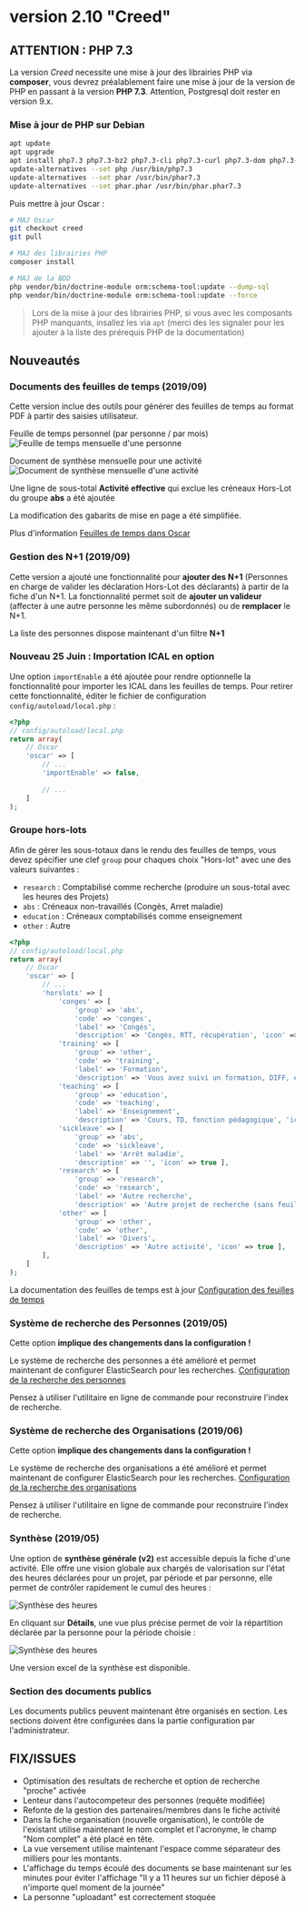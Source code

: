 # version 2.10 "Creed"

## ATTENTION : PHP 7.3

La version *Creed* necessite une mise à jour des librairies PHP via **composer**, vous devrez préalablement faire une mise à jour de la version de PHP en passant à la version **PHP 7.3**. Attention, Postgresql doit rester en version 9.x. 

### Mise à jour de PHP sur Debian

```bash
apt update
apt upgrade
apt install php7.3 php7.3-bz2 php7.3-cli php7.3-curl php7.3-dom php7.3-gd php7.3-intl php7.3-ldap php7.3-mbstring php7.3-pgsql php7.3-xml php7.3-zip
update-alternatives --set php /usr/bin/php7.3
update-alternatives --set phar /usr/bin/phar7.3
update-alternatives --set phar.phar /usr/bin/phar.phar7.3
```

Puis mettre à jour Oscar : 

```bash
# MAJ Oscar
git checkout creed
git pull

# MAJ des librairies PHP
composer install

# MAJ de la BDD
php vendor/bin/doctrine-module orm:schema-tool:update --dump-sql
php vendor/bin/doctrine-module orm:schema-tool:update --force
```

> Lors de la mise à jour des librairies PHP, si vous avec les composants PHP manquants, insallez les via `apt` (merci des les signaler pour les ajouter à la liste des prérequis PHP de la documentation)


## Nouveautés

### Documents des feuilles de temps (2019/09)

Cette version inclue des outils pour générer des feuilles de temps au format PDF à partir des saisies utilisateur. 

Feuille de temps personnel (par personne / par mois)
![Feuille de temps mensuelle d'une personne](./doc/images/feuille-de-temps-personne.png)


Document de synthèse mensuelle pour une activité
![Document de synthèse mensuelle d'une activité](doc/images/feuille-de-temps-activite-mensuelle.png)

Une ligne de sous-total **Activité effective** qui exclue les créneaux Hors-Lot du groupe **abs** a été ajoutée

La modification des gabarits de mise en page a été simplifiée.

Plus d'information [Feuilles de temps dans Oscar](doc/timesheet.md)


### Gestion des N+1 (2019/09)

Cette version a ajouté une fonctionnalité pour **ajouter des N+1** (Personnes en charge de valider les déclaration Hors-Lot des déclarants) à partir de la fiche d'un N+1. La fonctionnalité permet soit de **ajouter un valideur** (affecter à une autre personne les même subordonnés) ou de **remplacer** le N+1.

La liste des personnes dispose maintenant d'un filtre **N+1**


### Nouveau 25 Juin : Importation ICAL en option

Une option `importEnable` a été ajoutée pour rendre optionnelle la fonctionnalité pour importer les ICAL dans les feuilles de temps. Pour retirer cette fonctionnalité, éditer le fichier de configuration `config/autoload/local.php` : 

```php
<?php
// config/autoload/local.php
return array(
    // Oscar
    'oscar' => [
        // ...
        'importEnable' => false,
        
        // ...
    ]
);
```

### Groupe hors-lots

Afin de gérer les sous-totaux dans le rendu des feuilles de temps, vous devez spécifier une clef `group` pour chaques choix "Hors-lot" avec une des valeurs suivantes :

 - `research` : Comptabilisé comme recherche (produire un sous-total avec les heures des Projets)
 - `abs` : Créneaux non-travaillés (Congès, Arret maladie)
 - `education` : Créneaux comptabilisés comme enseignement
 - `other` : Autre

```php
<?php
// config/autoload/local.php
return array(
    // Oscar
    'oscar' => [
        // ...
        'horslots' => [
            'conges' => [
                'group' => 'abs',
                'code' => 'conges',
                'label' => 'Congés',
                'description' => 'Congès, RTT, récupération', 'icon' => true ],
            'training' => [
                'group' => 'other',
                'code' => 'training',
                'label' => 'Formation',
                'description' => 'Vous avez suivi un formation, DIFF, etc...', 'icon' => true ],
            'teaching' => [
                'group' => 'education',
                'code' => 'teaching',
                'label' => 'Enseignement',
                'description' => 'Cours, TD, fonction pédagogique', 'icon' => true ],
            'sickleave' => [
                'group' => 'abs',
                'code' => 'sickleave',
                'label' => 'Arrêt maladie',
                'description' => '', 'icon' => true ],
            'research' => [
                'group' => 'research',
                'code' => 'research',
                'label' => 'Autre recherche',
                'description' => 'Autre projet de recherche (sans feuille de temps)', 'icon' => true ],
            'other' => [
                'group' => 'other',
                'code' => 'other',
                'label' => 'Divers',
                'description' => 'Autre activité', 'icon' => true ],
        ],
    ]
);
```

La documentation des feuilles de temps est à jour [Configuration des feuilles de temps](./doc/timesheet.md)

### Système de recherche des Personnes (2019/05)

Cette option **implique des changements dans la configuration !**

Le système de recherche des personnes a été amélioré et permet maintenant de configurer ElasticSearch pour les recherches. [Configuration de la recherche des personnes](./doc/configuration.md#recherche-des-personnes)

Pensez à utiliser l'utilitaire en ligne de commande pour reconstruire l'index de recherche.

### Système de recherche des Organisations (2019/06)

Cette option **implique des changements dans la configuration !**

Le système de recherche des organisations a été amélioré et permet maintenant de configurer ElasticSearch pour les recherches. [Configuration de la recherche des organisations](./doc/configuration.md#recherche-des-organisations)

Pensez à utiliser l'utilitaire en ligne de commande pour reconstruire l'index de recherche.


### Synthèse (2019/05)

Une option de **synthèse générale (v2)** est accessible depuis la fiche d'une activité. Elle offre une vision globale aux chargés de valorisation sur l'état des heures déclarées pour un projet, par période et par personne, elle permet de contrôler rapidement le cumul des heures :

![Synthèse des heures](./doc/images/synthes-2-001.png)

En cliquant sur **Détails**, une vue plus précise permet de voir la répartition déclarée par la personne pour la période choisie :

![Synthèse des heures](./doc/images/synthes-2-002.png)

Une version excel de la synthèse est disponible.


### Section des documents publics

Les documents publics peuvent maintenant être organisés en section. Les sections doivent être configurées dans la partie configuration par l'administrateur.



## FIX/ISSUES

 - Optimisation des resultats de recherche et option de recherche "proche" activée
 - Lenteur dans l'autocompeteur des personnes (requête modifiée)
 - Refonte de la gestion des partenaires/membres dans le fiche activité
 - Dans la fiche organisation (nouvelle organisation), le contrôle de l'existant utilise maintenant le nom complet et l'acronyme, le champ "Nom complet" a été placé en tête.
 - La vue versement utilise maintenant l'espace comme séparateur des milliers pour les montants.
 - L'affichage du temps écoulé des documents se base maintenant sur les minutes pour éviter l'affichage "Il y a 11 heures sur un fichier déposé à n'importe quel moment de la journée"
 - La personne "uploadant" est correctement stoquée
